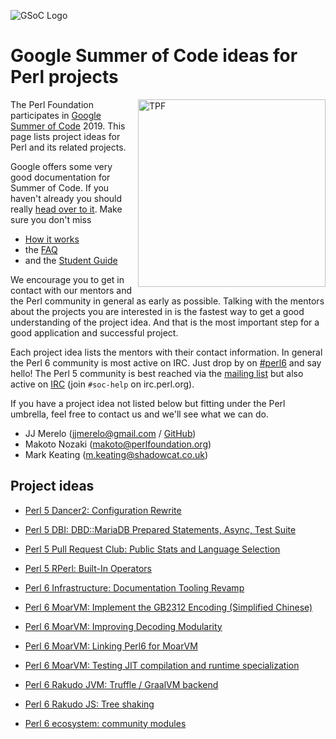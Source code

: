 ![GSoC Logo](https://summerofcode.withgoogle.com/static/img/summer-of-code-logo.svg)

# Google Summer of Code ideas for Perl projects

<img src="img/tpf_logo_transparent.png" width="300px" align="right" alt="TPF">


The Perl Foundation participates in [Google Summer of Code](https://summerofcode.withgoogle.com/) 2019.
This page lists project ideas for Perl and its related projects.

Google offers some very good documentation for Summer of Code. If you haven't already you should really
[head over to it](https://summerofcode.withgoogle.com/). Make sure you don't miss

- [How it works](https://summerofcode.withgoogle.com/how-it-works/)
- the [FAQ](https://developers.google.com/open-source/gsoc/faq)
- and the [Student Guide](https://google.github.io/gsocguides/student/)

We encourage you to get in contact with our mentors and the Perl community in general as early as possible.
Talking with the mentors about the projects you are interested in is the fastest way to get a good
understanding of the project idea. And that is the most important step for a good application and
successful project.

Each project idea lists the mentors with their contact information.
In general the Perl 6 community is most active on IRC. Just drop by on [#perl6](https://webchat.freenode.net/?channels=perl6&nick=) and say hello!
The Perl 5 community is best reached via the [mailing list](https://groups.google.com/forum/#!forum/tpf-gsoc-students) but also active on [IRC](https://www.irc.perl.org/) (join `#soc-help` on irc.perl.org).

If you have a project idea not listed below but fitting under the Perl umbrella, feel free to contact us
and we'll see what we can do.

* JJ Merelo (jjmerelo@gmail.com / [GitHub](https://github.com/JJ))
* Makoto Nozaki (makoto@perlfoundation.org)
* Mark Keating (m.keating@shadowcat.co.uk)


Project ideas
-------------

* [Perl 5 Dancer2: Configuration Rewrite](perl5/d2-config.md)

* [Perl 5 DBI: DBD::MariaDB Prepared Statements, Async, Test Suite](perl5/DBD-MariaDB.md)

* [Perl 5 Pull Request Club: Public Stats and Language Selection](perl5/PullRequestClub.md)

* [Perl 5 RPerl: Built-In Operators](perl5/RPerl_Operators.md)

* [Perl 6 Infrastructure: Documentation Tooling Revamp](perl6/docs.md)

* [Perl 6 MoarVM: Implement the GB2312 Encoding (Simplified Chinese)](perl6/GB2312-encoding-decoding.md)

* [Perl 6 MoarVM: Improving Decoding Modularity](perl6/decoding-modularity.md)

* [Perl 6 MoarVM: Linking Perl6 for MoarVM](perl6/linking.md)

* [Perl 6 MoarVM: Testing JIT compilation and runtime specialization](perl6/spesh-jit-testing.md)

* [Perl 6 Rakudo JVM: Truffle / GraalVM backend](perl6/truffle.md)

* [Perl 6 Rakudo JS: Tree shaking](perl6/js-tree-shaking.md)

* [Perl 6 ecosystem: community modules](perl6/community-modules.md)

